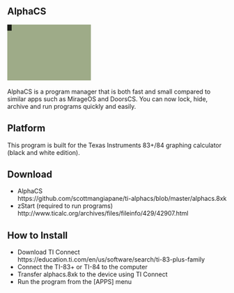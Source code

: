 ## AlphaCS

<img src="screenshot.gif" width="192">

AlphaCS is a program manager that is both fast and small compared to similar apps such as MirageOS and DoorsCS. You can now lock, hide, archive and run programs quickly and easily.

## Platform

This program is built for the Texas Instruments 83+/84 graphing calculator (black and white edition).

## Download

<ul>
<li>AlphaCS<br>https://github.com/scottmangiapane/ti-alphacs/blob/master/alphacs.8xk</li>
<li>zStart (required to run programs)<br>http://www.ticalc.org/archives/files/fileinfo/429/42907.html</li>
</ul>

## How to Install

<ul>
<li>Download TI Connect<br>https://education.ti.com/en/us/software/search/ti-83-plus-family</li>
<li>Connect the TI-83+ or TI-84 to the computer</li>
<li>Transfer alphacs.8xk to the device using TI Connect</li>
<li>Run the program from the [APPS] menu</li>
</ul>
